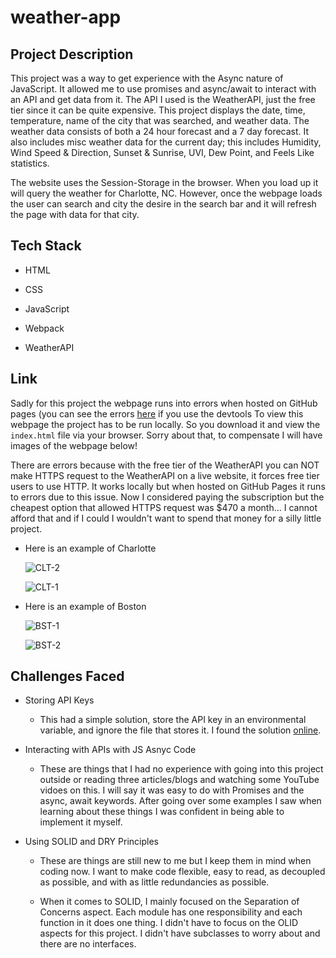 # weather-app

## Project Description

This project was a way to get experience with the Async nature of JavaScript. It allowed me to use promises and async/await to interact with an API and get data from it. The API I used is the WeatherAPI, just the free tier since it can be quite expensive. This project displays the date, time, temperature, name of the city that was searched, and weather data. The weather data consists of both a 24 hour forecast and a 7 day forecast. It also includes misc weather data for the current day; this includes Humidity, Wind Speed & Direction, Sunset & Sunrise, UVI, Dew Point, and Feels Like statistics.

The website uses the Session-Storage in the browser. When you load up it will query the weather for Charlotte, NC. However, once the webpage loads the user can search and city the desire in the search bar and it will refresh the page with data for that city.

## Tech Stack

* HTML

* CSS

* JavaScript

* Webpack

* WeatherAPI


## Link

Sadly for this project the webpage runs into errors when hosted on GitHub pages (you can see the errors [here](https://jhagg26.github.io/weather-app/) if you use the devtools To view this webpage the project has to be run locally. So you download it and view the `index.html` file via your browser. Sorry about that, to compensate I will have images of the webpage below! 

There are errors because with the free tier of the WeatherAPI you can NOT make HTTPS request to the WeatherAPI on a live website, it forces free tier users to use HTTP. It works locally but when hosted on GitHub Pages it runs to errors due to this issue. Now I considered paying the subscription but the cheapest option that allowed HTTPS request was $470 a month... I cannot afford that and if I could I wouldn't want to spend that money for a silly little project. 

* Here is an example of Charlotte

  ![CLT-2](https://github.com/jhagg26/weather-app/assets/60297426/74811557-2817-4644-9dcf-8dab9a14bbb0)
  

  ![CLT-1](https://github.com/jhagg26/weather-app/assets/60297426/9341ed81-c123-435a-8669-c932690685a7)

* Here is an example of Boston
  
  ![BST-1](https://github.com/jhagg26/weather-app/assets/60297426/fcb492ef-af81-475a-b9ae-3813beebc6f5)


   
  ![BST-2](https://github.com/jhagg26/weather-app/assets/60297426/3dd0af70-a911-43f5-9e55-469335dd6e60)

## Challenges Faced

* Storing API Keys 
    * This had a simple solution, store the API key in an environmental variable, and ignore the file that stores it. I found the solution [online](https://www.learnhowtoprogram.com/intermediate-javascript/asynchrony-and-apis/protecting-api-keys).

* Interacting with APIs with JS Asnyc Code
    * These are things that I had no experience with going into this project outside or reading three articles/blogs and watching some YouTube vidoes on this. I will say it was easy to do with Promises and the async, await keywords. After going over some examples I saw when learning about these things I was confident in being able to implement it myself.

* Using SOLID and DRY Principles
    * These are things are still new to me but I keep them in mind when coding now. I want to make code flexible, easy to read, as decoupled as possible, and with as little redundancies as possible.

    * When it comes to SOLID, I mainly focused on the Separation of Concerns aspect. Each module has one responsibility and each function in it does one thing. I didn't have to focus on the OLID aspects for this project. I didn't have subclasses to worry about and there are no interfaces.
